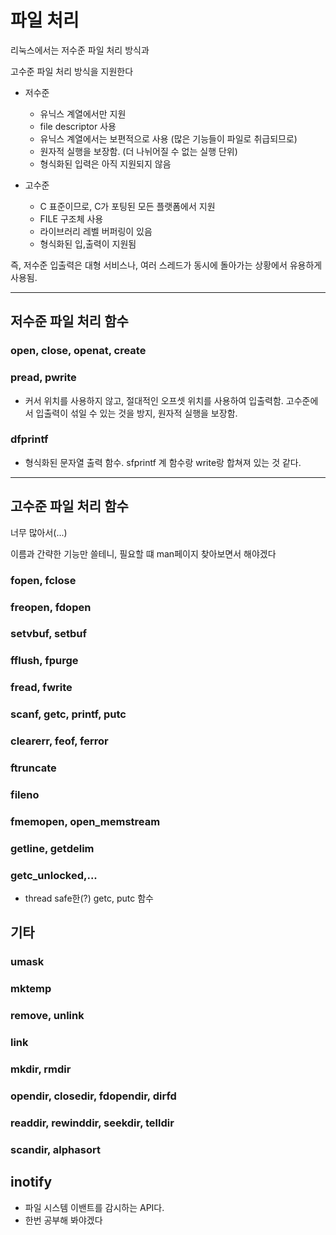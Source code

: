 # 파일 처리

리눅스에서는 저수준 파일 처리 방식과<br/>

고수준 파일 처리 방식을 지원한다

- 저수준 
    - 유닉스 계열에서만 지원
    - file descriptor 사용
    - 유닉스 계열에서는 보편적으로 사용 (많은 기능들이 파일로 취급되므로)
    - 원자적 실행을 보장함. (더 나뉘어질 수 없는 실행 단위)
    - 형식화된 입력은 아직 지원되지 않음

- 고수준
    - C 표준이므로, C가 포팅된 모든 플랫폼에서 지원
    - FILE 구조체 사용
    - 라이브러리 레벨 버퍼링이 있음
    - 형식화된 입,출력이 지원됨

즉, 저수준 입출력은 대형 서비스나, 여러 스레드가 동시에 돌아가는 상황에서 유용하게 사용됨.

-----------------

## 저수준 파일 처리 함수

### open, close, openat, create

### pread, pwrite

- 커서 위치를 사용하지 않고, 절대적인 오프셋 위치를 사용하여 입출력함. 고수준에서 입출력이 섞일 수 있는 것을 방지, 원자적 실행을 보장함.

### dfprintf

- 형식화된 문자열 출력 함수. sfprintf 계 함수랑 write랑 합쳐져 있는 것 같다. 

-----------

## 고수준 파일 처리 함수

너무 많아서(...)

이름과 간략한 기능만 쓸테니, 필요할 떄 man페이지 찾아보면서 해야겠다

### fopen, fclose
### freopen, fdopen
### setvbuf, setbuf
### fflush, fpurge
### fread, fwrite
### scanf, getc, printf, putc
### clearerr, feof, ferror
### ftruncate
### fileno
### fmemopen, open_memstream
### getline, getdelim
### getc_unlocked,...
- thread safe한(?) getc, putc 함수

## 기타

### umask
### mktemp
### remove, unlink
### link
### mkdir, rmdir
### opendir, closedir, fdopendir, dirfd
### readdir, rewinddir, seekdir, telldir
### scandir, alphasort

## inotify

- 파일 시스템 이밴트를 감시하는 API다.
- 한번 공부해 봐야겠다
